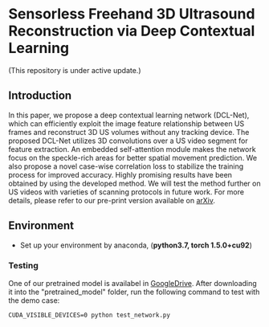 # Sensorless Freehand 3D Ultrasound Reconstruction via Deep Contextual Learning
(This repository is under active update.)

## Introduction
In this paper, we propose a deep contextual learning network (DCL-Net), which can efficiently exploit the image feature relationship between US frames and reconstruct 3D US volumes without any tracking device. The proposed DCL-Net utilizes 3D convolutions over a US video segment for feature extraction. An embedded self-attention module makes the network focus on the speckle-rich areas for better spatial movement prediction. We also propose a novel case-wise correlation loss to stabilize the training process for improved accuracy. Highly promising results have been obtained by using the developed method. We will test the method further on US videos with varieties of scanning protocols in future work. For more details, please refer to our pre-print version available on [arXiv](https://arxiv.org/abs/2006.07694).

## Environment
- Set up your environment by anaconda, (**python3.7, torch 1.5.0+cu92**)

### Testing
One of our pretrained model is availabel in [GoogleDrive](https://drive.google.com/drive/folders/1fQTHekCs7et95x60WYEG7W5lRM8b4PGx?usp=sharing). After downloading it into the "pretrained_model" folder, run the following command to test with the demo case:
```
CUDA_VISIBLE_DEVICES=0 python test_network.py
```

